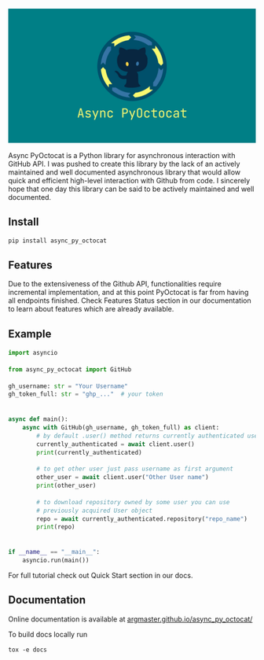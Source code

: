 ![Async PyOctocat](https://raw.githubusercontent.com/Argmaster/async-py-octocat/main/docs/img/bg.jpg)

Async PyOctocat is a Python library for asynchronous interaction with GitHub
API. I was pushed to create this library by the lack of an actively maintained
and well documented asynchronous library that would allow quick and efficient
high-level interaction with Github from code. I sincerely hope that one day
this library can be said to be actively maintained and well documented.

## Install

```
pip install async_py_octocat
```

## Features

Due to the extensiveness of the Github API, functionalities require incremental
implementation, and at this point PyOctocat is far from having all endpoints
finished. Check Features Status section in our documentation to learn about
features which are already available.

## Example

```python
import asyncio

from async_py_octocat import GitHub

gh_username: str = "Your Username"
gh_token_full: str = "ghp_..."  # your token


async def main():
    async with GitHub(gh_username, gh_token_full) as client:
        # by default .user() method returns currently authenticated user
        currently_authenticated = await client.user()
        print(currently_authenticated)

        # to get other user just pass username as first argument
        other_user = await client.user("Other User name")
        print(other_user)

        # to download repository owned by some user you can use
        # previously acquired User object
        repo = await currently_authenticated.repository("repo_name")
        print(repo)


if __name__ == "__main__":
    asyncio.run(main())

```

For full tutorial check out Quick Start section in our docs.

## Documentation

Online documentation is available at
[argmaster.github.io/async_py_octocat/](https://argmaster.github.io/async_py_octocat/)

To build docs locally run

```
tox -e docs
```
